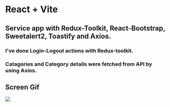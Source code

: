 # React + Vite

## Service app with Redux-Toolkit, React-Bootstrap, Sweetalert2, Toastify and Axios.

### I've done Login-Logout actions with Redux-toolkit.

### Catagories and Category details were fetched from API by using Axios.

## Screen Gif

![](screen.gif)
